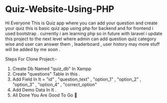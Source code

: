 # Quiz-Website-Using-PHP
Hi Everyone This is Quiz app where you can add your question and create your quiz this is basic quiz app using php for backend and for  frontend i used bootstrap . currently i am learning php so in future with laravel  i update this project to the next level where admin can add question quiz category wise and user can answer them , leaderboard , user history may more stuff will be added by me soon . 


Steps For Clone Project:-
1. Create Db Named "quiz_db" In Xampp
2. Create "questions" Table in this .
3. Add Field In It = "id" , "question_text" , "option_1" , "option_2" , "option_3" , "option_4" , "correct_option"
4. Add Demo Data In It .
5. All Done You Are Good To Go 🤝